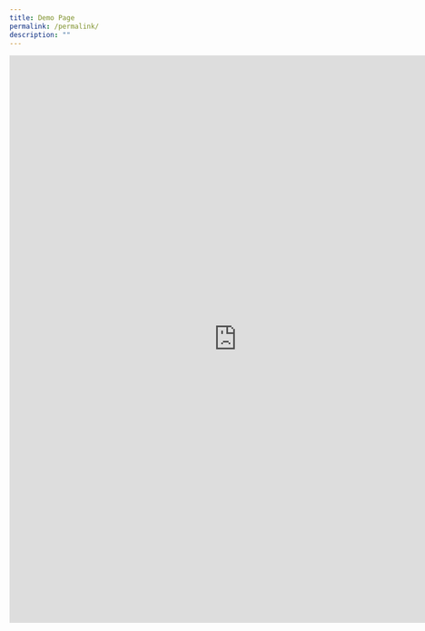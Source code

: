 ```yaml
---
title: Demo Page
permalink: /permalink/
description: ""
---
```


<iframe title="Iframe Example" width="800" height="1000" style="border:none;" src="https://docs.google.com/document/d/e/2PACX-1vScXYdsO0vvwUtctPf6KEdKS7cK-tv1CojmE3svp5KGfl3Rm6xUIf2qwGaqqAkiU-P1A1KyDDQT_1wZ/pub?embedded=true"></iframe>